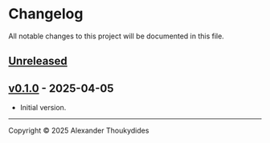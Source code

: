 # Changelog

All notable changes to this project will be documented in this file.

## [Unreleased]

## [v0.1.0] - 2025-04-05
* Initial version.

---

Copyright © 2025 Alexander Thoukydides

[Unreleased]:       https://github.com/thoukydides/matterbridge-tado-hw/compare/v0.1.0...HEAD
[v0.1.0]:           https://github.com/thoukydides/matterbridge-tado-hw/releases/tag/v0.1.0
